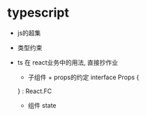 # typescript 
- js的超集
- 类型约束
- ts 在 react业务中的用法, 直接抄作业
  - 子组件 + props的约定
  interface Props {

  }
  : React.FC<Props>
  - 组件 state 
